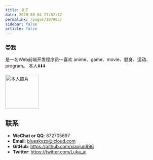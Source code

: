 ```yaml
---
title: 关于
date: 2020-08-04 21:32:12
permalink: /pages/10790c/
sidebar: false
article: false
---
```



### 😈我
是一名Web前端开发程序员～喜欢 anime、game、movie、健身、运动、program。 本人⬇️⬇️⬇️

<img src='https://cdn.jsdelivr.net/gh/xiaojun996/CDN/images/profile/02.比企谷八幡.png' alt='本人照片' style="width:106px;">


## 联系

- **WeChat or QQ**: <a :href="qqUrl">872705697</a>
- **Email**:  <a href="mailto:872705697@qq.com">blueskyzx@icloud.com</a>
- **GitHub**: <https://github.com/xiaojun996>
- **Twitter**: <https://twitter.com/Luka_ai>

<script>
  export default {
    data(){
      return {
        qqUrl: 'tencent://message/?uin=872705697&Site=&Menu=yes' 
      }
    },
    mounted(){
      const flag =  navigator.userAgent.match(/(phone|pad|pod|iPhone|iPod|ios|iPad|Android|Mobile|BlackBerry|IEMobile|MQQBrowser|JUC|Fennec|wOSBrowser|BrowserNG|WebOS|Symbian|Windows Phone)/i);
      if(flag){
        this.qqUrl = 'mqqwpa://im/chat?chat_type=wpa&uin=872705697&version=1&src_type=web&web_src=oicqzone.com'
      }
    }
  }
</script>           
